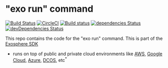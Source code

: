 # "exo run" command

[![Build Status](https://travis-ci.org/Originate/exo-run.svg?branch=master)](https://travis-ci.org/Originate/exo-run)
[![CircleCI](https://circleci.com/gh/Originate/exo-run.svg?style=shield)](https://circleci.com/gh/Originate/exo-run)
[![Build status](https://ci.appveyor.com/api/projects/status/xcwqi10xhhqbdem3/branch/master?svg=true&passingText=windows%20passing&failingText=windows%20failing&pendingText=windows%20pending)](https://ci.appveyor.com/project/kevgo/exo-run/branch/master)
[![dependencies Status](https://david-dm.org/Originate/exo-run/status.svg)](https://david-dm.org/Originate/exo-run)
[![devDependencies Status](https://david-dm.org/Originate/exo-run/dev-status.svg)](https://david-dm.org/Originate/exo-run?type=dev)

This repo contains the code for the "exo run" command.
This is part of the [Exosphere SDK](https://github.com/Originate/exosphere-sdk)


- runs on top of public and private cloud environments
  like [AWS](https://aws.amazon.com),
  [Google Cloud](https://cloud.google.com),
  [Azure](https://azure.microsoft.com),
  [DCOS](https://dcos.io), etc<sup>&#42;</sup>

